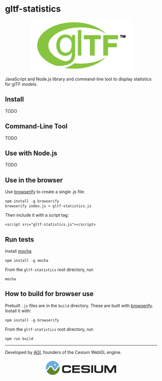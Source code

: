 # gltf-statistics

<p align="center">
<a href="https://www.khronos.org/gltf"><img src="doc/gltf.png" /></a>
</p>

JavaScript and Node.js library and command-line tool to display statistics for glTF models.

## Install

TODO

## Command-Line Tool

TODO

## Use with Node.js

TODO

## Use in the browser

Use [browserify](http://browserify.org/) to create a single .js file:

```
npm install -g browserify
browserify index.js > gltf-statistics.js
```
Then include it with a script tag:
```
<script src="gltf-statistics.js"></script>
```

## Run tests

Install [mocha](http://mochajs.org/)
```
npm install -g mocha
```
From the `gltf-statistics` root directory, run
```
mocha
```

## How to build for browser use

Prebuilt `.js` files are in the `build` directory.  These are built with [browserify](http://browserify.org/).  Install it with:
```
npm install -g browserify
```
From the `gltf-statistics` root directory, run
```
npm run build
```

***

Developed by <a href="http://www.agi.com/">AGI</a>, founders of the Cesium WebGL engine.
<p align="center">
<a href="http://cesiumjs.org/"><img src="doc/cesium.png" /></a>
</p>